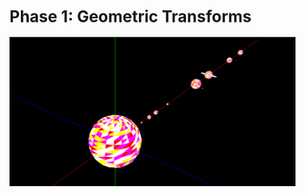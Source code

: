 # Phase 1: Geometric Transforms

<img src="https://github.com/joanafonsogomes/CG/blob/master/Phase2/solarsystem.png" width="700">
